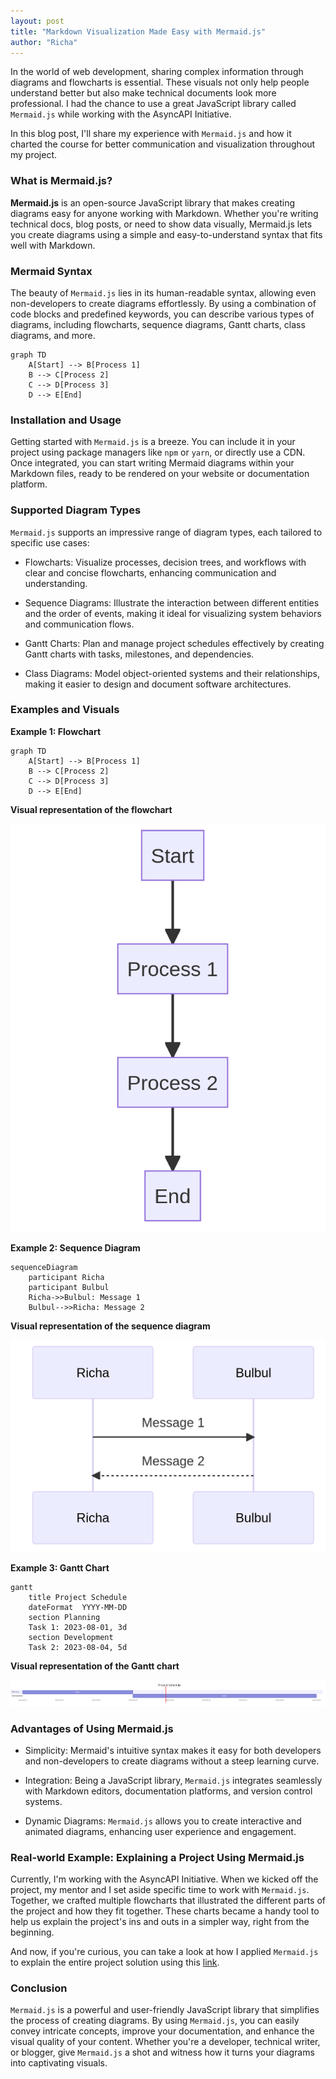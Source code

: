 ```yaml
---
layout: post
title: "Markdown Visualization Made Easy with Mermaid.js"
author: "Richa"
---
```


In the world of web development, sharing complex information through diagrams and flowcharts is essential. These visuals not only help people understand better but also make technical documents look more professional. I had the chance to use a great JavaScript library called `Mermaid.js` while working with the AsyncAPI Initiative.

In this blog post, I'll share my experience with `Mermaid.js` and how it charted the course for better communication and visualization throughout my project. 

### What is Mermaid.js? 

**Mermaid.js** is an open-source JavaScript library that makes creating diagrams easy for anyone working with Markdown. Whether you're writing technical docs, blog posts, or need to show data visually, Mermaid.js lets you create diagrams using a simple and easy-to-understand syntax that fits well with Markdown.

### Mermaid Syntax

The beauty of `Mermaid.js` lies in its human-readable syntax, allowing even non-developers to create diagrams effortlessly. By using a combination of code blocks and predefined keywords, you can describe various types of diagrams, including flowcharts, sequence diagrams, Gantt charts, class diagrams, and more.

```
graph TD
    A[Start] --> B[Process 1]
    B --> C[Process 2]
    C --> D[Process 3]
    D --> E[End]
```


### Installation and Usage

Getting started with `Mermaid.js` is a breeze. You can include it in your project using package managers like `npm` or `yarn`, or directly use a CDN. Once integrated, you can start writing Mermaid diagrams within your Markdown files, ready to be rendered on your website or documentation platform.

### Supported Diagram Types

`Mermaid.js` supports an impressive range of diagram types, each tailored to specific use cases:

- Flowcharts: Visualize processes, decision trees, and workflows with clear and concise flowcharts, enhancing communication and understanding.

- Sequence Diagrams: Illustrate the interaction between different entities and the order of events, making it ideal for visualizing system behaviors and communication flows.

- Gantt Charts: Plan and manage project schedules effectively by creating Gantt charts with tasks, milestones, and dependencies.

- Class Diagrams: Model object-oriented systems and their relationships, making it easier to design and document software architectures.

### Examples and Visuals

**Example 1: Flowchart**

```
graph TD
    A[Start] --> B[Process 1]
    B --> C[Process 2]
    C --> D[Process 3]
    D --> E[End]
```

**Visual representation of the flowchart**


![flowchart](https://raw.githubusercontent.com/14Richa/testga/main/flowchart.png)

**Example 2: Sequence Diagram**

```
sequenceDiagram
    participant Richa
    participant Bulbul
    Richa->>Bulbul: Message 1
    Bulbul-->>Richa: Message 2

```

**Visual representation of the sequence diagram**

![sequence diagram](https://raw.githubusercontent.com/14Richa/testga/main/sequence-diagram.png)

**Example 3: Gantt Chart**

```
gantt
    title Project Schedule
    dateFormat  YYYY-MM-DD
    section Planning
    Task 1: 2023-08-01, 3d
    section Development
    Task 2: 2023-08-04, 5d
```

**Visual representation of the Gantt chart**

![Gantt chart](https://raw.githubusercontent.com/14Richa/testga/main/grantchart.png)


### Advantages of Using Mermaid.js

- Simplicity: Mermaid's intuitive syntax makes it easy for both developers and non-developers to create diagrams without a steep learning curve.

- Integration: Being a JavaScript library, `Mermaid.js` integrates seamlessly with Markdown editors, documentation platforms, and version control systems.

- Dynamic Diagrams: `Mermaid.js` allows you to create interactive and animated diagrams, enhancing user experience and engagement.


### Real-world Example: Explaining a Project Using Mermaid.js

Currently, I'm working with the AsyncAPI Initiative. When we kicked off the project, my mentor and I set aside specific time to work with `Mermaid.js`. Together, we crafted multiple flowcharts that illustrated the different parts of the project and how they fit together. These charts became a handy tool to help us explain the project's ins and outs in a simpler way, right from the beginning.

And now, if you're curious, you can take a look at how I applied `Mermaid.js` to explain the entire project solution using this [link](https://github.com/asyncapi/community/issues/810).


### Conclusion

`Mermaid.js` is a powerful and user-friendly JavaScript library  that simplifies the process of creating diagrams. By using `Mermaid.js`, you can easily convey intricate concepts, improve your documentation, and enhance the visual quality of your content. Whether you're a developer, technical writer, or blogger, give `Mermaid.js` a shot and witness how it turns your diagrams into captivating visuals.